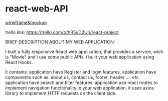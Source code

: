 # react-web-API

[wirwframe&mockup](https://github.com/omaralomarii/react-web-API/files/10047850/mo.wi.pdf)

trello link:
https://trello.com/b/hR5uD2Uh/react-project


BRIEF DESCRIPTION ABOUT MY WEB APPLICATION:

I built a fully responsive React web application, that provides a service, wich is "Movie" and i use some public APIs, i built your web application using React Hooks.

it contains: application have Register and login features. application have components such as: about us, contact us, footer, header …. etc. application have search and filter features. application use react routes to implement navigation functionality in your web application. it uses axios library to implement HTTP requests on the client side.
